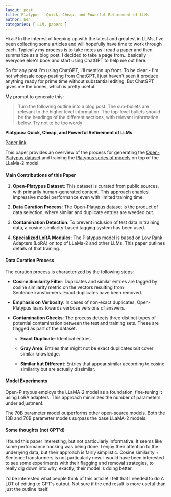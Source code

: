 ```yaml
---
layout: post
title: Platypus - Quick, Cheap, and Powerful Refinement of LLMs
author: ben
categories: [ LLM, papers ]
---
```


Hi all! In the interest of keeping up with the latest and greatest in LLMs, I've been collecting some articles and will hopefully have time to work through each.  Typically my process is to take notes as I read a paper and then summarize as a blog post.  I decided to take a page from...basically everyone else's book and start using ChatGPT to help me out here.

So for any post I'm using ChatGPT, i'll mention up front.  To be clear - I'm not wholesale copy-pasting from ChatGPT, I just haven't seen it produce anything ready for prime time without substantial editing.  But ChatGPT gives me the bones, which is pretty useful.

My prompt to generate this:
>Turn the following outline into a blog post.  The sub-bullets are relevant to the higher level information.  The top-level bullets should be the headings of the different sections, with relevant information below.  Try not to be too wordy

**Platypus: Quick, Cheap, and Powerful Refinement of LLMs**

[Paper link](https://arxiv.org/pdf/2308.07317.pdf)

This paper provides an overview of the process for generating the [Open-Platypus dataset](https://huggingface.co/datasets/garage-bAInd/Open-Platypus) and training the [Platypus series of models](https://huggingface.co/garage-bAInd) on top of the LLaMa-2 model.

#### Main Contributions of this Paper

1. **Open-Platypus Dataset**: This dataset is curated from public sources, with primarily human-generated content. This approach enables impressive model performance even with limited training time.

2. **Data Curation Process**: The Open-Platypus dataset is the product of data selection, where similar and duplicate entries are weeded out.

3. **Contamination Detection**: To prevent inclusion of test data in training data, a cosine-similarity-based tagging system has been used.

4. **Specialized LoRA Modules**: The Platypus model is based on Low Rank Adapters (LoRA) on top of LLaMa-2 and other LLMs.  This paper outlines details of that training.

#### Data Curation Process

The curation process is characterized by the following steps:

- **Cosine Similarity Filter**: Duplicates and similar entries are tagged by cosine similarity metric on the vectors resulting from SentenceTransformers.  Exact duplicates have been removed.

- **Emphasis on Verbosity**: In cases of non-exact duplicates, Open-Platypus leans towards verbose versions of answers.

- **Contamination Checks**: The process detects three distinct types of potential contamination between the test and training sets. These are flagged as part of the dataset.

    - **Exact Duplicate**: Identical entries.

    - **Gray Area**: Entries that might not be exact duplicates but cover similar knowledge.

    - **Similar but Different**: Entries that appear similar according to cosine similarity but are actually dissimilar.

#### Model Experiments

Open-Platypus employs the LLaMA-2 model as a foundation, fine-tuning it using LoRA adapters. This approach minimizes the number of parameters under adjustment.

The 70B parameter model outperforms other open-source models. Both the 13B and 70B parameter models surpass the base LLaMA-2 models.

#### Some thoughts (not GPT'd)
I found this paper interesting, but not particularly informative.  It seems like some performance hacking was being done.  I enjoy their attention to the underlying data, but their approach is fairly simplistic.  Cosine similarity + SentenceTransformers is not particularly new.  I would have been interested to see some experiments with their flagging and removal strategies, to really dig down into why, exactly, their model is doing better.

I'd be interested what people think of this article! I felt that I needed to do A LOT of editing to GPT's output.  Not sure if the end result is more useful than just the outline itself.